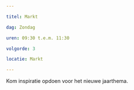 ```yaml
---

titel: Markt

dag: Zondag

uren: 09:30 t.e.m. 11:30

volgorde: 3

locatie: Markt

---
```


Kom inspiratie opdoen voor het nieuwe jaarthema.  
